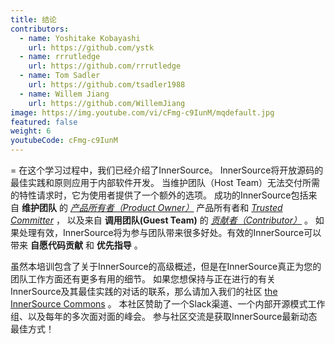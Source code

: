 ```yaml
---
title: 结论
contributors:
  - name: Yoshitake Kobayashi
    url: https://github.com/ystk
  - name: rrrutledge
    url: https://github.com/rrrutledge
  - name: Tom Sadler
    url: https://github.com/tsadler1988
  - name: Willem Jiang
    url: https://github.com/WillemJiang
image: https://img.youtube.com/vi/cFmg-c9IunM/mqdefault.jpg
featured: false
weight: 6
youtubeCode: cFmg-c9IunM
---
```

<div class="paragraph">
<p>=
在这个学习过程中，我们已经介绍了InnerSource。
InnerSource将开放源码的最佳实践和原则应用于内部软件开发。
当维护团队（Host Team）无法交付所需的特性请求时，它为使用者提供了一个额外的选项。
成功的InnerSource包括来自 <strong>维护团队</strong> 的 <a href="https://innersourcecommons.org/zh/learn/learning-path/product-owner"><em>产品所有者（Product Owner）</em></a> 产品所有者和 <a href="https://innersourcecommons.org/zh/learn/learning-path/trusted-committer"><em>Trusted Committer</em></a> ，
以及来自 <strong>调用团队(Guest Team)</strong> 的 <a href="https://innersourcecommons.org/zh/learn/learning-path/contributor"><em>贡献者（Contributor）</em></a> 。
如果处理有效，InnerSource将为参与团队带来很多好处。有效的InnerSource可以带来 <strong>自愿代码贡献</strong> 和 <strong>优先指导</strong> 。</p>
</div>
<div class="paragraph">
<p>虽然本培训包含了关于InnerSource的高级概述，但是在InnerSource真正为您的团队工作方面还有更多有用的细节。
如果您想保持与正在进行的有关InnerSource及其最佳实践的对话的联系，那么请加入我们的社区 <a href="http://innersourcecommons.org">the InnerSource Commons</a> 。
本社区赞助了一个Slack渠道、一个内部开源模式工作组、以及每年的多次面对面的峰会。
参与社区交流是获取InnerSource最新动态最佳方式！</p>
</div>
<!--- This file autogenerated from https://github.com/InnerSourceCommons/InnerSourceLearningPath/blob/master/scripts -->